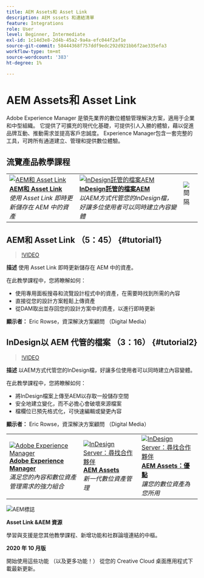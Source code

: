 ```yaml
---
title: AEM Assets和 Asset Link
description: AEM sssets 和連結清單
feature: Integrations
role: User
level: Beginner, Intermediate
exl-id: 1c14d3e8-2d4b-45a2-9a4a-efc044f2af1e
source-git-commit: 58444368f757ddf9edc292d921bb6f2ae335efa3
workflow-type: tm+mt
source-wordcount: '383'
ht-degree: 1%

---
```


# AEM Assets和 Asset Link

Adobe Experience Manager 是領先業界的數位體驗管理解決方案，適用于企業和中型組織。 它提供了可擴充的現代化基礎，可提供引人入勝的體驗，藉以促進品牌互動、推動需求並提高客戶忠誠度。 Experience Manager包含一套完整的工具，可跨所有通道建立、管理和提供數位體驗。

## 流覽產品教學課程

<table style="table-layout:fixed">
<tr>
 <td>
   <a href="aem.md#tutorial1">
      <img alt="AEM和 Asset Link" src="../assets/aem_assetlink_rowse_thumbnail.jpg" />
   </a>
    <div>
   <a href="aem.md#tutorial1"><strong>AEM和 Asset Link</strong></a>
    </div>
    <em>使用 Asset Link 即時更新儲存在 AEM 中的資產</em>
    <br>
  </td>
   <td>
   <a href="aem.md#tutorial2">
      <img alt="InDesign託管的檔案AEM" src="../assets/InDesign-Files-Hosten-in-AEM.jpg" />
   </a>
    <div>
   <a href="aem.md#tutorial2"><strong>InDesign託管的檔案AEM</strong></a>
    </div>
    <em>以AEM方式代管您的InDesign檔，好讓多位使用者可以同時建立內容變體</em>
    <br>
  </td>
  <td>
    <img alt="間隔" src="../assets/Whitespacer.png" />
    <div>
    <br>
  </td>
</tr>
</table>

## AEM和 Asset Link （5：45） {#tutorial1}

>[!VIDEO](https://video.tv.adobe.com/v/326828?hidetitle=true)

**描述**
使用 Asset Link 即時更新儲存在 AEM 中的資產。

在此教學課程中，您將瞭解如何：
* 使用專用面板搜尋和流覽設計程式中的資產，在需要時找到所需的內容
* 直接從您的設計方案輕鬆上傳資產
* 從DAM取出並存回您的設計方案中的資產，以進行即時更新

**顯示者：**
Eric Rowse，資深解決方案顧問 （Digital Media）

## InDesign以 AEM 代管的檔案 （3：16） {#tutorial2}

>[!VIDEO](https://video.tv.adobe.com/v/326829?hidetitle=true)

**描述**
以AEM方式代管您的InDesign檔，好讓多位使用者可以同時建立內容變體。

在此教學課程中，您將瞭解如何：
* 將InDesign檔案上傳至AEM以存取一般儲存空間
* 安全地建立變化，而不必擔心會破壞來源檔案
* 檔欄位已預先格式化，可快速編輯或變更內容

**顯示者：**
Eric Rowse，資深解決方案顧問 （Digital Media）

<table style="table-layout:fixed">
<tr>
 <td>
   <a href="https://www.adobe.com/marketing/experience-manager.html">
      <img alt="Adobe Experience Manager" src="../assets/AEM_Thumbnail.jpg" />
   </a>
    <div>
   <a href="https://www.adobe.com/marketing/experience-manager.html"><strong>Adobe Experience Manager</strong></a>
    </div>
    <em>滿足您的內容和數位資產管理需求的強力組合</em>
    <br>
  </td>
  <td>
   <a href="https://www.adobe.com/marketing/experience-manager-assets.html">
      <img alt="InDesign Server：尋找合作夥伴" src="../assets/AEM_Thumbnail.jpg" />
   </a>
    <div>
   <a href="https://www.adobe.com/marketing/experience-manager-assets.html"><strong>AEM Assets</strong></a>
    </div>
    <em>新一代數位資產管理</em>
    <br>
  </td>
  <td>
   <a href="https://www.adobe.com/marketing/experience-manager-assets/benefits.html">
      <img alt="InDesign Server：尋找合作夥伴" src="../assets/AEM_Thumbnail.jpg" />
   </a>
    <div>
   <a href="https://www.adobe.com/marketing/experience-manager-assets/benefits.html"><strong>AEM Assets：優點</strong></a>
    </div>
    <em>讓您的數位資產為您所用</em>
    <br>
  </td>
</tr>
</table>

![AEM標誌](../assets/aem_appicon_noshadow_96.png)

**Asset Link &amp;AEM 資源**

[](https://helpx.adobe.com/support/experience-manager.html)學習與支援是您其他教學課程、新增功能和社群論壇連結的中樞。

**2020 年 10 月版**

開始使用這些功能 （以及更多功能！） 從您的 Creative Cloud 桌面應用程式下載最新更新。
